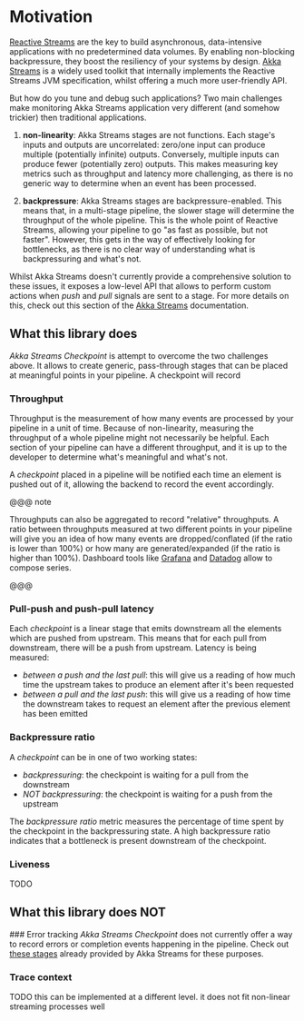 # Motivation

[Reactive Streams](http://www.reactive-streams.org/) are the key to build asynchronous, data-intensive applications with 
no predetermined data volumes. By enabling non-blocking backpressure, they boost the resiliency of your systems by design.
[Akka Streams](akka-docs:scala/stream/index.html) is a widely used toolkit that internally implements the 
Reactive Streams JVM specification, whilst offering a much more user-friendly API.

But how do you tune and debug such applications? Two main challenges make monitoring Akka Streams application very different
(and somehow trickier) then traditional applications.

1. **non-linearity**: Akka Streams stages are not functions. Each stage's inputs and outputs are uncorrelated: zero/one input
can produce multiple (potentially infinite) outputs. Conversely, multiple inputs can produce fewer (potentially zero) outputs.
This makes measuring key metrics such as throughput and latency more challenging, as there is no generic way to determine 
when an event has been processed.

2. **backpressure**: Akka Streams stages are backpressure-enabled. This means that, in a multi-stage pipeline, the slower
stage will determine the throughput of the whole pipeline. This is the whole point of Reactive Streams, allowing your
pipeline to go "as fast as possible, but not faster". However, this gets in the way of effectively looking for bottlenecks,
as there is no clear way of understanding what is backpressuring and what's not.

Whilst Akka Streams doesn't currently provide a comprehensive solution to these issues, it exposes a low-level API that 
allows to perform custom actions when _push_ and _pull_ signals are sent to a stage. For more details on this, check out 
this section of the [Akka Streams](akka-docs:/scala/stream/stream-customize.html) documentation.

## What this library does

_Akka Streams Checkpoint_ is attempt to overcome the two challenges above. It allows to create generic, pass-through stages
that can be placed at meaningful points in your pipeline. A checkpoint will record  

### Throughput
Throughput is the measurement of how many events are processed by your pipeline in a unit of time. Because of non-linearity,
measuring the throughput of a whole pipeline might not necessarily be helpful. Each section of your pipeline can have a 
different throughput, and it is up to the developer to determine what's meaningful and what's not.

A _checkpoint_ placed in a pipeline will be notified each time an element is pushed out of it, allowing the backend to record
the event accordingly.

@@@ note

Throughputs can also be aggregated to record "relative" throughputs. A ratio between throughputs measured at two different
points in your pipeline will give you an idea of how many events are dropped/conflated (if the ratio is lower than 100%)
or how many are generated/expanded (if the ratio is higher than 100%). Dashboard tools like [Grafana](https://grafana.com/) 
and [Datadog](https://www.datadoghq.com/) allow to compose series.

@@@

### Pull-push and push-pull latency
Each _checkpoint_ is a linear stage that emits downstream all the elements which are pushed from upstream. This means that 
for each pull from downstream, there will be a push from upstream.
Latency is being measured:

- _between a push and the last pull_: this will give us a reading of how much time the upstream takes to produce an element after 
it's been requested
- _between a pull and the last push_: this will give us a reading of how time the downstream takes to request an element after
the previous element has been emitted

### Backpressure ratio
A _checkpoint_ can be in one of two working states:

- _backpressuring_: the checkpoint is waiting for a pull from the downstream
- _NOT backpressuring_: the checkpoint is waiting for a push from the upstream

The _backpressure ratio_ metric measures the percentage of time spent by the checkpoint in the backpressuring state. A high
backpressure ratio indicates that a bottleneck is present downstream of the checkpoint.

### Liveness
TODO

## What this library does NOT

### Error tracking
_Akka Streams Checkpoint_ does not currently offer a way to record errors or completion events happening in the pipeline.
Check out [these stages](https://doc.akka.io/docs/akka/snapshot/stream/operators/index.html#watching-status-stages) 
already provided by Akka Streams for these purposes.

### Trace context
TODO this can be implemented at a different level. it does not fit non-linear streaming processes well